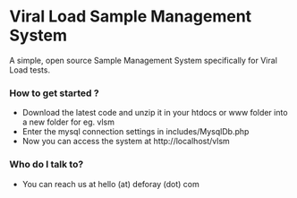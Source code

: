 # Viral Load Sample Management System #

A simple, open source Sample Management System specifically for Viral Load tests.

### How to get started ? ###

* Download the latest code and unzip it in your htdocs or www folder into a new folder for eg. vlsm
* Enter the mysql connection settings in includes/MysqlDb.php
* Now you can access the system at http://localhost/vlsm

### Who do I talk to? ###

* You can reach us at hello (at) deforay (dot) com